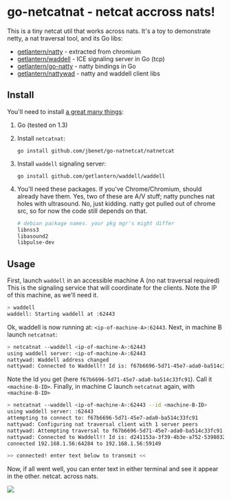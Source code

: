 # go-netcatnat - netcat accross nats!

This is a tiny netcat util that works across nats. It's a toy to demonstrate
netty, a nat traversal tool, and its Go libs:

- [getlantern/natty](https://github.com/getlantern/natty) - extracted from chromium
- [getlantern/waddell](https://github.com/getlantern/waddell) - ICE signaling server in Go (tcp)
- [getlantern/go-natty](https://github.com/getlantern/go-natty) - natty bindings in Go
- [getlantern/nattywad](https://github.com/getlantern/nattywad) - natty and waddell client libs

## Install

You'll need to install [a great many things](https://www.youtube.com/watch?v=Nembr1ZeRc8):

1. Go (tested on 1.3)
2. Install `netcatnat`:

    ```
    go install github.com/jbenet/go-natnetcat/natnetcat
    ```

3. Install `waddell` signaling server:

    ```
    go install github.com/getlantern/waddell/waddell
    ```

4. You'll need these packages. If you've Chrome/Chromium, should already have
    them. Yes, two of these are A/V stuff; natty punches nat holes with
    ultrasound. No, just kidding. natty got pulled out of chrome src, so for
    now the code still depends on that.

    ```sh
    # debian package names. your pkg mgr's might differ
    libnss3
    libasound2
    libpulse-dev
    ```

## Usage

First, launch `waddell` in an accessible machine A (no nat traversal required)
This is the signaling service that will coordinate for the clients.
Note the IP of this machine, as we'll need it.

```sh
> waddell
waddell: Starting waddell at :62443
```

Ok, waddell is now running at: `<ip-of-machine-A>:62443`.
Next, in machine B launch `netcatnat`:

```sh
> netcatnat --waddell <ip-of-machine-A>:62443
using waddell server: <ip-of-machine-A>:62443
nattywad: Waddell address changed
nattywad: Connected to Waddell!! Id is: f67b6696-5d71-45e7-ada0-ba514c33fc91
```

Note the Id you get (here `f67b6696-5d71-45e7-ada0-ba514c33fc91`). Call it `<machine-B-ID>`.
Finally, in machine C launch `netcatnat` again, with `<machine-B-ID>`

```sh
> netcatnat --waddell <ip-of-machine-A>:62443 --id <machine-B-ID>
using waddell server: :62443
attempting to connect to: f67b6696-5d71-45e7-ada0-ba514c33fc91
nattywad: Configuring nat traversal client with 1 server peers
nattywad: Attempting traversal to f67b6696-5d71-45e7-ada0-ba514c33fc91
nattywad: Connected to Waddell!! Id is: d241153a-3f39-4b3e-a752-53980320195c
connected 192.168.1.56:64284 to 192.168.1.56:59149

>> connected! enter text below to transmit <<

```

Now, if all went well, you can enter text in either terminal and see it appear
in the other. netcat. across nats.

![](http://cdn.rsvlts.com/wp-content/uploads/2013/11/deal-with-it.jpg)

